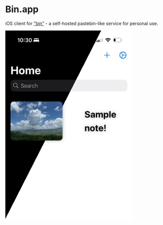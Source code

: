 # Bin.app

iOS client for ["bin"](https://github.com/littledivy/bin) - a self-hosted pastebin-like service for personal use.

<img src=./homeview.jpg height=600 />
